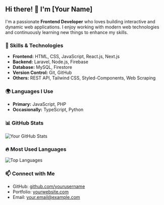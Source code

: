 ## Hi there! 👋 I'm [Your Name]

I'm a passionate **Frontend Developer** who loves building interactive and dynamic web applications. I enjoy working with modern web technologies and continuously learning new things to enhance my skills.

### 🚀 Skills & Technologies
- **Frontend:** HTML, CSS, JavaScript, React.js, Next.js
- **Backend:** Laravel, Node.js, Firebase
- **Database:** MySQL, Firestore
- **Version Control:** Git, GitHub
- **Others:** REST API, Tailwind CSS, Styled-Components, Web Scraping

### 🌍 Languages I Use
- **Primary:** JavaScript, PHP
- **Occasionally:** TypeScript, Python

### 📊 GitHub Stats
![Your GitHub Stats](https://github-readme-stats.vercel.app/api?username=yourusername&show_icons=true&theme=radical)

### 🔥 Most Used Languages
![Top Languages](https://github-readme-stats.vercel.app/api/top-langs/?username=yourusername&layout=compact&theme=radical)

### 📫 Connect with Me
- GitHub: [github.com/yourusername](https://github.com/yourusername)
- Portfolio: [yourwebsite.com](https://yourwebsite.com)
- Email: your.email@example.com
